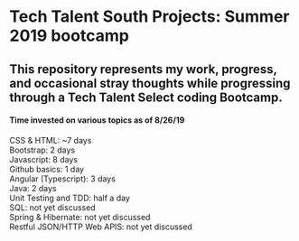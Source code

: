 # Tech Talent South Projects: Summer 2019 bootcamp

## This repository represents my work, progress, and occasional stray thoughts while progressing through a Tech Talent Select coding Bootcamp.

#### Time invested on various topics as of 8/26/19

CSS & HTML: ~7 days  
Bootstrap:  2 days  
Javascript:  8 days  
Github basics: 1 day  
Angular (Typescript): 3 days  
Java: 2 days  
Unit Testing and TDD: half a day  
SQL: not yet discussed  
Spring & Hibernate: not yet discussed  
Restful JSON/HTTP Web APIS: not yet discussed  


